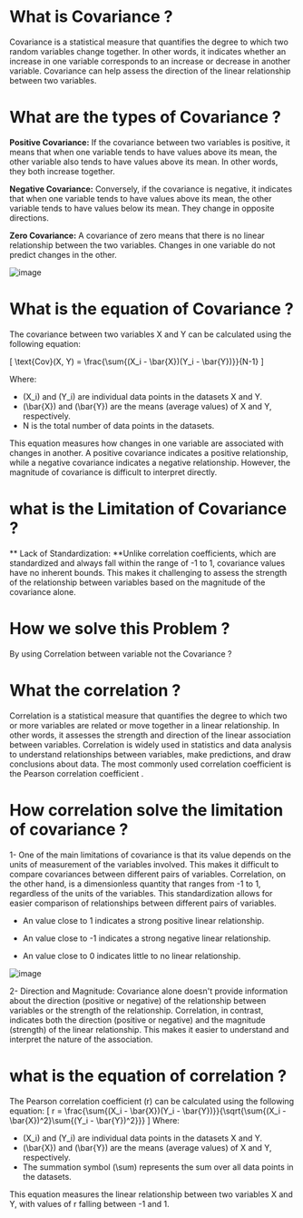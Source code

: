 # What is  Covariance ?

Covariance is a statistical measure that quantifies the degree to which two random variables change together. In other words, it indicates whether an increase in one variable corresponds to an increase or decrease in another variable. Covariance can help assess the direction of the linear relationship between two variables.

# What are the types of Covariance ?

**Positive Covariance:** If the covariance between two variables is positive, it means that when one variable tends to have values above its mean, the other variable also tends to have values above its mean. In other words, they both increase together.

**Negative Covariance:** Conversely, if the covariance is negative, it indicates that when one variable tends to have values above its mean, the other variable tends to have values below its mean. They change in opposite directions.

**Zero Covariance:**  A covariance of zero means that there is no linear relationship between the two variables. Changes in one variable do not predict changes in the other.

![image](https://media.geeksforgeeks.org/wp-content/uploads/Covar.png)

# What is the equation of Covariance ?
The covariance between two variables X and Y can be calculated using the following equation:

\[ \text{Cov}(X, Y) = \frac{\sum{(X_i - \bar{X})(Y_i - \bar{Y})}}{N-1} \]

Where:
- \(X_i\) and \(Y_i\) are individual data points in the datasets X and Y.
- \(\bar{X}\) and \(\bar{Y}\) are the means (average values) of X and Y, respectively.
- N is the total number of data points in the datasets.

This equation measures how changes in one variable are associated with changes in another. A positive covariance indicates a positive relationship, while a negative covariance indicates a negative relationship. However, the magnitude of covariance is difficult to interpret directly.

# what is the Limitation of Covariance  ?
** Lack of Standardization: **Unlike correlation coefficients, which are standardized and always fall within the range of -1 to 1, covariance values have no inherent bounds. This makes it challenging to assess the strength of the relationship between variables based on the magnitude of the covariance alone.

# How we solve this Problem ?
By using Correlation between variable not the Covariance ?

# What the correlation ?
Correlation is a statistical measure that quantifies the degree to which two or more variables are related or move together in a linear relationship. In other words, it assesses the strength and direction of the linear association between variables. Correlation is widely used in statistics and data analysis to understand relationships between variables, make predictions, and draw conclusions about data. The most commonly used correlation coefficient is the Pearson correlation coefficient . 

# How correlation solve the limitation of covariance ?

1- One of the main limitations of covariance is that its value depends on the units of measurement of the variables involved. This makes it difficult to compare covariances                 between different pairs of variables. Correlation, on the other hand, is a dimensionless quantity that ranges from -1 to 1, regardless of the units of the variables. This                     standardization allows for easier comparison of relationships between different pairs of variables.

- An  value close to 1 indicates a strong positive linear relationship.

- An   value close to -1 indicates a strong negative linear relationship.

- An   value close to 0 indicates little to no linear relationship.

![image](https://media.geeksforgeeks.org/wp-content/uploads/Correl.png)

2- Direction and Magnitude: Covariance alone doesn't provide information about the direction (positive or negative) of the relationship between variables or the strength of        the relationship. Correlation, in contrast, indicates both the direction (positive or negative) and the magnitude (strength) of the linear relationship. This makes it easier to          understand and interpret the nature of the association.

# what is the equation of correlation ?
The Pearson correlation coefficient (r) can be calculated using the following equation:
\[ r = \frac{\sum{(X_i - \bar{X})(Y_i - \bar{Y})}}{\sqrt{\sum{(X_i - \bar{X})^2}\sum{(Y_i - \bar{Y})^2}}} \]
Where:
- \(X_i\) and \(Y_i\) are individual data points in the datasets X and Y.
- \(\bar{X}\) and \(\bar{Y}\) are the means (average values) of X and Y, respectively.
- The summation symbol \(\sum\) represents the sum over all data points in the datasets.

This equation measures the linear relationship between two variables X and Y, with values of r falling between -1 and 1.










